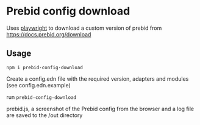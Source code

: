 # Prebid config download
Uses [playwright](https://playwright.dev/) to download a custom version of prebid
from https://docs.prebid.org/download

## Usage
`npm i prebid-config-download`

Create a config.edn file with the required version, adapters and modules (see
config.edn.example)

run `prebid-config-download`

prebid.js, a screenshot of the Prebid config from the browser and a log file are 
saved to the /out directory
